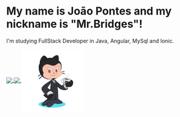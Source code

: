<html>
      <head>
            <link rel="stylesheet" type="text/css" href="style.css" />
      </head>

<body>
      <div class="card-body">
            <h1 class="titulo">My name is João Pontes and my nickname is "Mr.Bridges"!</h1>
            <p class="sub">I'm studying FullStack Developer in Java, Angular, MySql and Ionic.</p>

<div class="card">
<a href="https://github.com/joaogomes456">
<img align="center" height="180rem" src="https://github-readme-stats.vercel.app/api?username=joaogomes456&show_icons=true&theme=dracula&include_all_commits=true&count_private=true"/>
<img align="center" height="180rem" src="https://github-readme-stats.vercel.app/api/top-langs/?username=joaogomes456&layout=compact&langs_count=7&theme=dracula"/>
<img align="center" height="165rem"src="my-octocat.png">
</a>
</div>

</div>

   </body>

</html>

